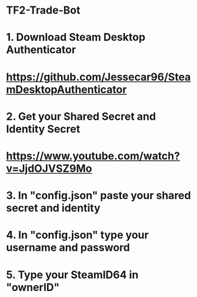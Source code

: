# TF2-Trade-Bot
# 1. Download Steam Desktop Authenticator
# https://github.com/Jessecar96/SteamDesktopAuthenticator

# 2. Get your Shared Secret and Identity Secret
# https://www.youtube.com/watch?v=JjdOJVSZ9Mo

# 3. In "config.json" paste your shared secret and identity

# 4. In "config.json" type your username and password

# 5. Type your SteamID64 in "ownerID"
